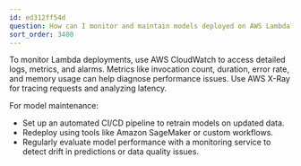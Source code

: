 ```yaml
---
id: ed312ff54d
question: How can I monitor and maintain models deployed on AWS Lambda?
sort_order: 3400
---
```


To monitor Lambda deployments, use AWS CloudWatch to access detailed logs, metrics, and alarms. Metrics like invocation count, duration, error rate, and memory usage can help diagnose performance issues. Use AWS X-Ray for tracing requests and analyzing latency.

For model maintenance:

- Set up an automated CI/CD pipeline to retrain models on updated data.
- Redeploy using tools like Amazon SageMaker or custom workflows.
- Regularly evaluate model performance with a monitoring service to detect drift in predictions or data quality issues.